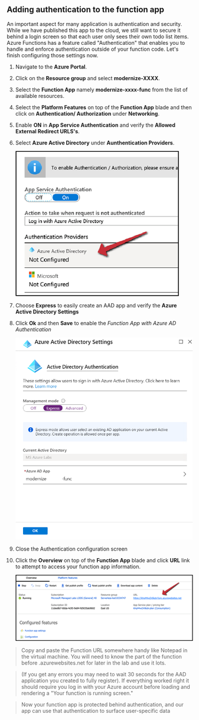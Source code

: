 ## Adding authentication to the function app

An important aspect for many application is authentication and security. While we have published this app to the cloud, we still want to secure it behind a login screen so that each user only sees their own todo list items. Azure Functions has a feature called "Authentication" that enables you to handle and enforce authentication outside of your function code. Let's finish configuring those settings now.

1. Navigate to the **Azure Portal**. 

2. Click on the **Resource group** and select **modernize-XXXX**.

3. Select the **Function App** namely **modernize-xxxx-func** from the list of available resources.

4. Select the **Platform Features** on top of the **Function App** blade and then click on **Authentication/ Authorization** under **Networking**.

5. Enable **ON** in **App Service Authentication** and verify the **Allowed External Redirect URLS's**.

6. Select **Azure Active Directory** under **Aunthentication Providers**.

   ![Not-Configured](images/notconfigured.png)
    
7. Choose **Express** to easily create an AAD app and verify the **Azure Active Directory Settings** 
8. Click **Ok** and then **Save** to enable the *Function App with Azure AD Authentication*

    ![Express](images/express.png)
   
10. Close the Authentication configuration screen
11. Click the **Overview** on top of the **Function App** blade and click **URL** link to attempt to access your function app information.

    ![Function-App](images/functionapp.png) 
    
 > Copy and paste the Function URL somewhere handy like Notepad in the virtual machine. You will need to know the part of the function before .azurewebsites.net for later in the lab and use it lots.
 
 > (If you get any errors you may need to wait 30 seconds for the AAD application you created to fully register). If everything worked right it should require you log in with your Azure account before loading and rendering a "Your function is running screen."
 
 >Now your function app is protected behind authentication, and our app can use that authentication to surface user-specific data
 
 
